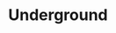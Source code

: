 ---
layout: project
title:  Underground
image: underground.jpg
tags: game, animation, design
category: projects
status: coming-soon
description: Updating...!
---